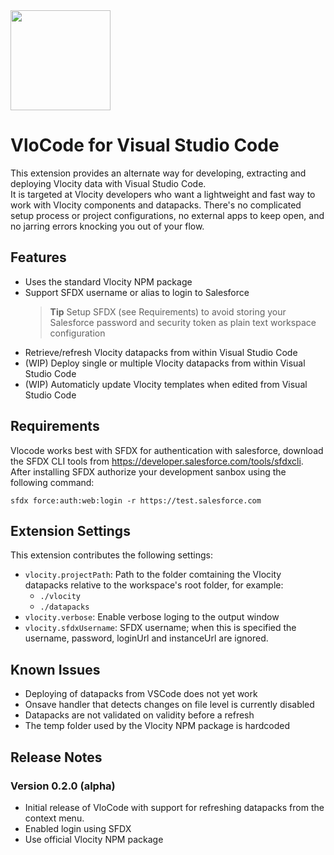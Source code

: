 <img src="https://raw.githubusercontent.com/Codeneos/vlocode/master/images/logo1.png" height="160px">

# VloCode for Visual Studio Code

This extension provides an alternate way for developing, extracting and deploying Vlocity data with Visual Studio Code.  
It is targeted at Vlocity developers who want a lightweight and fast way to work with Vlocity components and datapacks.
There's no complicated setup process or project configurations, no external apps to keep open, and no jarring errors knocking you out of your flow.

## Features

* Uses the standard Vlocity NPM package
* Support SFDX username or alias to login to Salesforce
  > **Tip** Setup SFDX (see Requirements) to avoid storing your Salesforce password and security token as plain text workspace configuration
* Retrieve/refresh Vlocity datapacks from within Visual Studio Code
* (WIP) Deploy single or multiple Vlocity datapacks from within Visual Studio Code
* (WIP) Automaticly update Vlocity templates when edited from Visual Studio Code

## Requirements

Vlocode works best with SFDX for authentication with salesforce, download the SFDX CLI tools from <https://developer.salesforce.com/tools/sfdxcli>. 
After installing SFDX authorize your development sanbox using the following command:
```
sfdx force:auth:web:login -r https://test.salesforce.com
```

## Extension Settings

This extension contributes the following settings:

* `vlocity.projectPath`: Path to the folder comtaining the Vlocity datapacks relative to the workspace's root folder, for example:
  - `./vlocity`
  - `./datapacks`
* `vlocity.verbose`: Enable verbose loging to the output window
* `vlocity.sfdxUsername`: SFDX username; when this is specified the username, password, loginUrl and instanceUrl are ignored.

## Known Issues

* Deploying of datapacks from VSCode does not yet work
* Onsave handler that detects changes on file level is currently disabled
* Datapacks are not validated on validity before a refresh
* The temp folder used by the Vlocity NPM package is hardcoded

## Release Notes

### Version 0.2.0 (alpha)

* Initial release of VloCode with support for refreshing datapacks from the context menu.
* Enabled login using SFDX
* Use official Vlocity NPM package

